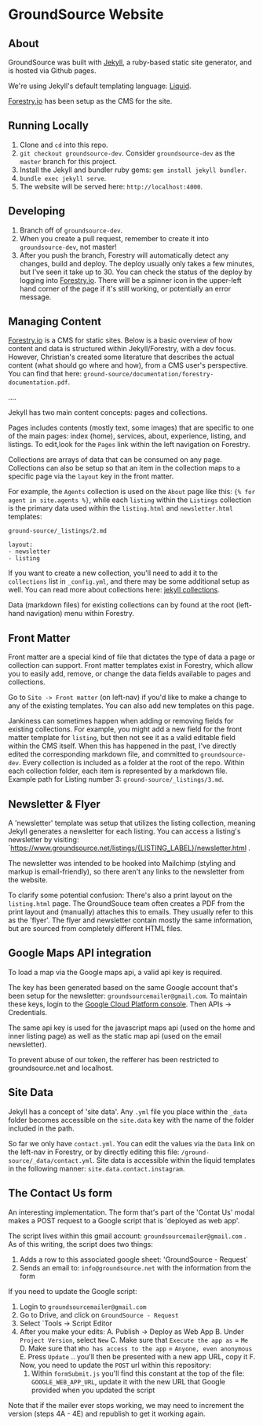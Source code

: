 # GroundSource Website

## About

GroundSource was built with <a href="https://jekyllrb.com/" target="_blank">Jekyll</a>, a ruby-based static site generator, and is hosted via Github pages.

We're using Jekyll's default templating language: <a href="https://shopify.github.io/liquid/" target="_blank">Liquid</a>.

<a href="https://forestry.io/" target="_blank">Forestry.io</a> has been setup as the CMS for the site.

## Running Locally

1. Clone and `cd` into this repo.
2. `git checkout groundsource-dev`. Consider `groundsource-dev` as the `master` branch for this project.
3. Install the Jekyll and bundler ruby gems: `gem install jekyll bundler`.
4. `bundle exec jekyll serve`.
5. The website will be served here: `http://localhost:4000`.

## Developing

1. Branch off of `groundsource-dev`.
2. When you create a pull request, remember to create it into `groundsource-dev`, not master!
3. After you push the branch, Forestry will automatically detect any changes, build and deploy.
  The deploy usually only takes a few minutes, but I've seen it take up to 30. You can check the status of the deploy
  by logging into <a href="https://forestry.io/" target="_blank">Forestry.io</a>. There will be a spinner icon in the upper-left hand corner of the page if it's still working, or potentially an error message.

## Managing Content

<a href="https://forestry.io/" target="_blank">Forestry.io</a> is a CMS for static sites. Below is a basic overview of how content and data is
structured within Jekyll/Forestry, with a dev focus.
However, Christian's created some literature that describes the actual content (what should go where and how), from a CMS user's perspective. You can find that here: `ground-source/documentation/forestry-documentation.pdf`.

....

Jekyll has two main content concepts: pages and collections.

Pages includes contents (mostly text, some images) that are specific to one of the main pages: index (home), services, about, experience, listing, and listings. To edit,look for the `Pages` link within the left navigation on Forestry.

Collections are arrays of data that can be consumed on any page. Collections can also be setup so that an item in the collection maps to a specific page via the `layout` key in the front matter.

For example, the `Agents` collection is used on the `About` page like this: `{% for agent in site.agents %}`, while each `listing` within the `Listings` collection
is the primary data used within the `listing.html` and `newsletter.html` templates:

`ground-source/_listings/2.md`

```
layout:
- newsletter
- listing
```

If you want to create a new collection, you'll need to add it to the `collections` list in `_config.yml`, and there may be some
additional setup as well. You can read more about collections here: <a href="https://jekyllrb.com/docs/collections/">jekyll collections</a>.

Data (markdown files) for existing collections can by found at the root (left-hand navigation) menu within Forestry.

## Front Matter

Front matter are a special kind of file that dictates the type of data a page or collection can support.
Front matter templates exist in Forestry, which allow you to easily add, remove, or change the data fields available to pages and collections.

Go to `Site -> Front matter` (on left-nav) if you'd like to make a change to any of the existing templates. You can also add new templates on this page.

Jankiness can sometimes happen when adding or removing fields for existing collections. For example, you might add a new field for the front matter template for `listing`, but then not see it as a valid editable field within the CMS itself. When this has happened in the past, I've directly edited
the corresponding markdown file, and committed to `groundsource-dev`. Every collection is included as a folder at the root of the repo. Within each collection folder, each item is represented by a markdown file. Example path for Listing number 3: `ground-source/_listings/3.md`.

## Newsletter & Flyer

A 'newsletter' template was setup that utilizes the listing collection, meaning Jekyll generates a newsletter for each listing. You can
access a listing's newsletter by visiting: `https://www.groundsource.net/listings/{LISTING_LABEL}/newsletter.html .

The newsletter was intended to be hooked into Mailchimp (styling and markup is email-friendly), so there aren't any links to the newsletter from the website.

To clarify some potential confusion: There's also a print layout on the `listing.html` page. The GroundSouce team often creates a PDF from the print layout and (manually) attaches this to emails. They usually refer to this as the 'flyer'. The flyer and newsletter contain mostly the same information, but
are sourced from completely different HTML files.

## Google Maps API integration

To load a map via the Google maps api, a valid api key is required.

The key has been generated based on the same Google account that's been setup for the
newsletter: `groundsourcemailer@gmail.com`. To maintain these keys, login to the
<a href="https://console.cloud.google.com/google/maps-apis/">Google Cloud Platform console</a>. Then
APIs -> Credentials.

The same api key is used for the javascript maps api (used on the home and inner listing page)
as well as the static map api (used on the email newsletter).

To prevent abuse of our token, the refferer has been restricted to groundsource.net and localhost.


## Site Data

Jekyll has a concept of 'site data'. Any `.yml` file you place within the `_data` folder becomes
accessible on the `site.data` key with the name of the folder included in the path.

So far we only have `contact.yml`. You can edit the values via the `Data` link on the left-nav
in Forestry, or by directly editing this file: `/ground-source/_data/contact.yml`.
Site data is accessible within the liquid templates in the following manner: `site.data.contact.instagram`.

## The Contact Us form

An interesting implementation. The form that's part of the 'Contat Us' modal makes a POST request to a Google script
that is 'deployed as web app'.

The script lives within this gmail account: `groundsourcemailer@gmail.com` . As of this writing, the script does two things:

1. Adds a row to this associated google sheet: 'GroundSource - Request`
2. Sends an email to: `info@groundsource.net` with the information from the form


If you need to update the Google script:
1. Login to `groundsourcemailer@gmail.com`
2. Go to Drive, and click on `GroundSource - Request`
3. Select `Tools -> Script Editor
4. After you make your edits:
  A. Publish -> Deploy as Web App
  B. Under `Project Version`, select `New`
  C. Make sure that `Execute the app as` = `Me`
  D. Make sure that `Who has access to the app` = `Anyone, even anonymous`
  E. Press `Update` .. you'll then be presented with a new app URL, copy it
  F. Now, you need to update the `POST` url within this repository:
    1. Within `formSubmit.js` you'll find this constant at the top of the file: `GOOGLE_WEB_APP_URL`,
       update it with the new URL that Google provided when you updated the script

Note that if the mailer ever stops working, we may need to increment the version (steps 4A - 4E) and republish to
get it working again.


